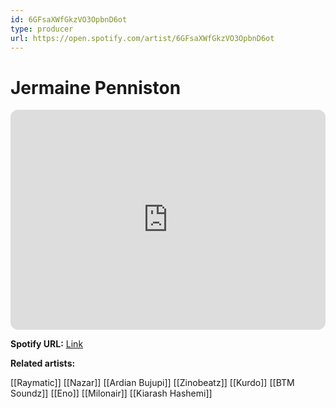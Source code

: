 ```yaml
---
id: 6GFsaXWfGkzVO3OpbnD6ot
type: producer
url: https://open.spotify.com/artist/6GFsaXWfGkzVO3OpbnD6ot
---
```

# Jermaine Penniston

<iframe style="border-radius:12px" src="https://open.spotify.com/embed/artist/6GFsaXWfGkzVO3OpbnD6ot" width="100%" height="352" frameBorder="0" allowfullscreen="" allow="autoplay; clipboard-write; encrypted-media; fullscreen; picture-in-picture" loading="lazy"></iframe>

**Spotify URL:** [Link](https://open.spotify.com/artist/6GFsaXWfGkzVO3OpbnD6ot)

**Related artists:**

[[Raymatic]]
[[Nazar]]
[[Ardian Bujupi]]
[[Zinobeatz]]
[[Kurdo]]
[[BTM Soundz]]
[[Eno]]
[[Milonair]]
[[Kiarash Hashemi]]
